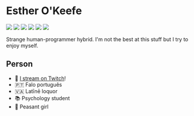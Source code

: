 # Esther O'Keefe

![](https://img.shields.io/badge/-Ada-02f88c)
![](https://img.shields.io/badge/-SPARK-AA1E64)
![](https://img.shields.io/badge/-D-ba595e) 
![](https://img.shields.io/badge/-C%2B%2B-f34b7d)
![](https://img.shields.io/badge/-C-555555)
![](https://img.shields.io/badge/-Vulkan-AA2222)

Strange human-programmer hybrid. I'm not the best at this stuff but I try to enjoy myself.

## Person

 * 🎥 [I stream on Twitch](https://twitch.tv/esthermations)!
 * 🇵🇹 Falo português
 * 🇻🇦 Latīnē loquor
 * 📚 Psychology student
 * 🌳 Peasant girl
